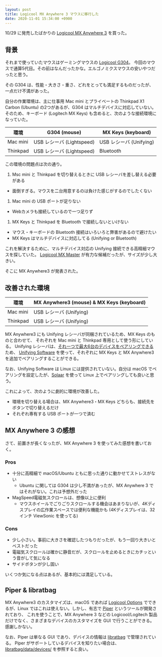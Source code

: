 ```yaml
---
layout: post
title: Logicool MX Anywhere 3 マウスに移行した
date: 2020-11-01 15:34:00 +0900
---
```


10/29 に発売したばかりの [Logicool MX Anywhere 3](https://www.logicool.co.jp/ja-jp/products/mice/mx-anywhere-3.910-006005.html) を買った。

## 背景

それまで使っていたマウスはゲーミングマウスの [Logicool G304](https://gaming.logicool.co.jp/ja-jp/products/gaming-mice/g304-lightspeed-wireless-gaming-mouse.910-005287.html)。
今回のマウスで通算5代目。その前はなんだったかな。エルゴノミクスマウスの安いやつだったと思う。

その G304 は、性能・大きさ・重さ、どれをとっても満足するものだったが、一点だけ不満があった。

自分の作業環境は、主に仕事用 Mac mini とプライベートの Thinkpad X1 Carbon (Ubuntu) の2つがあるが、G304 はマルチデバイスに対応していない。
そのため、キーボード (Logitech MX Keys) も含めると、次のような接続環境になっていた。

| 環境 | G304 (mouse) | MX Keys (keyboard) |
| -- | -- | -- |
| Mac mini | USB レシーバ (Lightspeed) | USB レシーバ (Unifying) |
| Thinkpad | USB レシーバ (Lightspeed) | Bluetooth |

この環境の問題点は次の通り。

1. Msc mini と Thinkpad を切り替えるときに USB レシーバを差し替える必要がある
  - 面倒すぎる。マウスを二台用意するのは負けた感じがするのでしたくない
1. Mac mini の USB ポートが足りない
  - Webカメラも接続しているので一つ足りず
1. MX Keys と Thinkpad を Bluetooth で接続しないといけない
  - マウス・キーボードの Bluetooth 接続はいろいろと弊害があるので避けたい
  - MX Keys はマルチデバイスに対応してる (Unifying or Bluetooth)

これを解決するために、マルチデバイス対応の Unifying 接続できる高精細マウスを探していた。
[Logicool MX Master](https://www.logicool.co.jp/ja-jp/products/mice/mx-master-3.910-005707.html)
が有力な候補だったが、サイズが少し大きい。

そこに MX Anywhere3 が発表された。

## 改善された環境

| 環境 | MX Anywhere3 (mouse) & MX Keys (keyboard) |
| -- | -- |
| Mac mini | USB レシーバ (Unifying) |
| Thinkpad | USB レシーバ (Unifying) |

MX Anywhere3 にも Unifying レシーバが同梱されているため、MX Keys のものと合わせて、
それぞれを Mac mini と Thinkpad 専用として使う形にしている。
Unifying レシーバは、[それ一つで最大6台のデバイスをペアリングできる](https://www.logicool.co.jp/ja-jp/promotions/6072) ため、
[Unifying Software](https://support.logi.com/hc/ja/articles/360025297913) を使って、それぞれに MX Keys と MX Anywhere3 を追加でペアリングすることができる。

なお、Unifying Software は Linux には提供されていない。自分は macOS でペアリングを設定したが、[Solaar](https://github.com/pwr-Solaar/Solaar) を使って Linux 上でペアリングしても良いと思う。

これによって、次のように劇的に環境が改善した。

- 環境を切り替える場合は、MX Anywhere3・MX Keys どちらも、接続先をボタンで切り替えるだけ
- それぞれ専有する USB ポートが一つで済む

## MX Anywhere 3 の感想

さて、前置きが長くなったが、MX Anywhere 3 を使ってみた感想を書いておく。

### Pros

- 十分に高精細で macOS/Ubuntu ともに思った通りに動かせてストレスがない
  - Ubuntu に関しては G304 は少し不満があったが、MX Anywhere 3 ではそれがない。これは予想外だった
- MagSpeed電磁気スクロールは、想像以上に便利
  - マウスホイールでごりごりスクロールする機会はあまりないが、4Kディスプレイの広作業スペースでは便利な機能かも (4Kディスプレイは、32インチ ViewSonic を使ってる)

### Cons

- 少し小さい。事前に大きさを確認したつもりだったが、もう一回り大きいとベストだった
- 電磁気スクロールは確かに静音だが、スクロールを止めるときにカチッという音がして気になる
- サイドボタンが少し固い

いくつか気になる点はあるが、基本的には満足している。

## Piper & libratbag

MX Anywhere3 のカスタマイズは、macOS であれば [Logicool Options](https://support.logi.com/hc/ja/articles/360025297893)
でできるが、Linux ではこれは使えない。しかし、有志で [Piper](https://github.com/libratbag/piper) というツールが開発されており、
これを使うことで、MX Anywhere 3 などの Logicool/Logitech 製品だけでなく、さまざまなデバイスのカスタマイズを GUI で行うことができる。感謝しかない。

なお、Piper は単なる GUI であり、デバイスの情報は [libratbag](https://github.com/libratbag/libratbag) で管理されている。
Piper がサポートしているデバイスを知りたい場合は、[libratbag/data/devices/](https://github.com/libratbag/libratbag/tree/master/data/devices) を参照すると良い。
